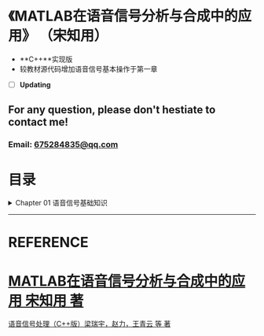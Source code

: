 <!--
 * @Author: your name
 * @Date: 2021-11-23 08:43:52
 * @LastEditTime: 2021-12-06 13:06:46
 * @LastEditors: Please set LastEditors
 * @Description: 打开koroFileHeader查看配置 进行设置: https://github.com/OBKoro1/koro1FileHeader/wiki/%E9%85%8D%E7%BD%AE
 * @FilePath: \undefinede:\VsProject\Cpp_Speech\README.md
-->
# 《MATLAB在语音信号分析与合成中的应用》 （宋知用）

-  **C++**实现版 
- 较教材源代码增加语音信号基本操作于第一章
- [ ] **Updating**

## For any question, please don't hestiate to contact me!

### Email: 675284835@qq.com

# 目录

<details> 
    <summary>Chapter 01 语音信号基础知识</summary> <p>  
    <a href ="./Chapter01_AduioFundamental/Chapter01_AduioFundamental/audioread.cpp">1.1 wav文件解析</a> <br> 
     1.2 [wav波形绘制（OpenGL）](./Chapter01_AduioFundamental/)  <br>
    </p></details>



------

# REFERENCE

# [MATLAB在语音信号分析与合成中的应用 宋知用 著](https://item.jd.com/12271572.html) <br> 
[语音信号处理（C++版）梁瑞宇，赵力，王青云 等 著](https://item.jd.com/12313550.html) <br> 

